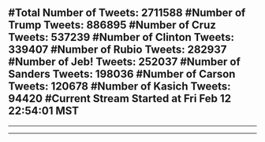 #Total Number of Tweets: 2711588 
#Number of Trump Tweets: 886895
#Number of Cruz Tweets: 537239
#Number of Clinton Tweets: 339407
#Number of Rubio Tweets: 282937
#Number of Jeb! Tweets: 252037
#Number of Sanders Tweets: 198036
#Number of Carson Tweets: 120678
#Number of Kasich Tweets: 94420
#Current Stream Started at Fri Feb 12 22:54:01 MST
---
---
---
